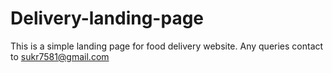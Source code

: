 # Delivery-landing-page
This is a simple landing page for food delivery website. Any queries contact to sukr7581@gmail.com
